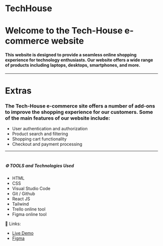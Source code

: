 # TechHouse

 # Welcome to the Tech-House e-commerce website 
#### This website is designed to provide a seamless online shopping experience for technology enthusiasts. Our website offers a wide range of products including laptops, desktops, smartphones, and more.
---

# Extras
### The Tech-House e-commerce site offers a number of add-ons to improve the shopping experience for our customers. Some of the main features of our website include:

* User authentication and authorization
* Product search and filtering
* Shopping cart functionality
* Checkout and payment processing

--- 

# 
##### **⚙️ TOOLS and Technologies Used**
* HTML  
* CSS   
* Visual Studio Code 
* Git / Github 
* React JS 
* Tailwind
* Trello online tool 
* Figma online tool 
  
📎 Links:

* [Live Demo](https://tech-house-mu.vercel.app/)
* [Figma](https://www.figma.com/file/bigcRkFO0awvGn2Q01gWWx/TechHouse?type=design&node-id=0%3A1&t=SJOdrc3QNAAZMvEf-1)
